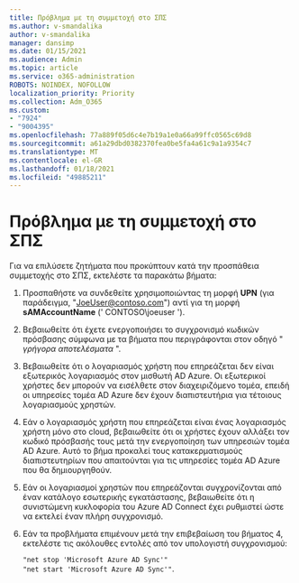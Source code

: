 ```yaml
---
title: Πρόβλημα με τη συμμετοχή στο ΣΠΣ
ms.author: v-smandalika
author: v-smandalika
manager: dansimp
ms.date: 01/15/2021
ms.audience: Admin
ms.topic: article
ms.service: o365-administration
ROBOTS: NOINDEX, NOFOLLOW
localization_priority: Priority
ms.collection: Adm_O365
ms.custom:
- "7924"
- "9004395"
ms.openlocfilehash: 77a889f05d6c4e7b19a1e0a66a99ffc0565c69d8
ms.sourcegitcommit: a61a29dbd0382370fea0be5fa4a61c9a1a9354c7
ms.translationtype: MT
ms.contentlocale: el-GR
ms.lasthandoff: 01/18/2021
ms.locfileid: "49885211"
---
```

# <a name="issue-joining-vms"></a>Πρόβλημα με τη συμμετοχή στο ΣΠΣ

Για να επιλύσετε ζητήματα που προκύπτουν κατά την προσπάθεια συμμετοχής στο ΣΠΣ, εκτελέστε τα παρακάτω βήματα:

1. Προσπαθήστε να συνδεθείτε χρησιμοποιώντας τη μορφή **UPN** (για παράδειγμα, "JoeUser@contoso.com") αντί για τη μορφή **sAMAccountName** (' CONTOSO\joeuser ').
2. Βεβαιωθείτε ότι έχετε ενεργοποιήσει το συγχρονισμό κωδικών πρόσβασης σύμφωνα με τα βήματα που περιγράφονται στον οδηγό " *γρήγορα αποτελέσματα* ".
3. Βεβαιωθείτε ότι ο λογαριασμός χρήστη που επηρεάζεται δεν είναι εξωτερικός λογαριασμός στον μισθωτή AD Azure. Οι εξωτερικοί χρήστες δεν μπορούν να εισέλθετε στον διαχειριζόμενο τομέα, επειδή οι υπηρεσίες τομέα AD Azure δεν έχουν διαπιστευτήρια για τέτοιους λογαριασμούς χρηστών.
4. Εάν ο λογαριασμός χρήστη που επηρεάζεται είναι ένας λογαριασμός χρήστη μόνο στο cloud, βεβαιωθείτε ότι οι χρήστες έχουν αλλάξει τον κωδικό πρόσβασής τους μετά την ενεργοποίηση των υπηρεσιών τομέα AD Azure. Αυτό το βήμα προκαλεί τους κατακερματισμούς διαπιστευτηρίων που απαιτούνται για τις υπηρεσίες τομέα AD Azure που θα δημιουργηθούν.
5. Εάν οι λογαριασμοί χρηστών που επηρεάζονται συγχρονίζονται από έναν κατάλογο εσωτερικής εγκατάστασης, βεβαιωθείτε ότι η συνιστώμενη κυκλοφορία του Azure AD Connect έχει ρυθμιστεί ώστε να εκτελεί έναν πλήρη συγχρονισμό.
6. Εάν τα προβλήματα επιμένουν μετά την επιβεβαίωση του βήματος 4, εκτελέστε τις ακόλουθες εντολές από τον υπολογιστή συγχρονισμού:
 
     `"net stop 'Microsoft Azure AD Sync'"`  
     `"net start 'Microsoft Azure AD Sync'"`.
